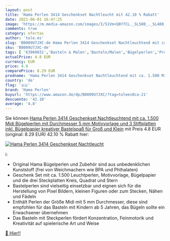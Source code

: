 ```yaml
---
layout: post
title: 'Hama Perlen 3414 Geschenkset Nachtleucht mit 42.10 % Rabatt'
date: 2021-06-01 16:47:25
image: 'https://m.media-amazon.com/images/I/51Vm+Q8Y7CL._SL500_._SL400_.jpg'
comments: true
category: ofertas
author: 'tole.es'
slug: 'B0009U7JXC-de Hama Perlen 3414 Geschenkset Nachtleuchtend mit ca. 1.500...'
sku: 'B0009U7JXC-de'
tags: [ '63969031','Basteln & Malen','Basteln/Malen','Bügelperlen','Produkte','Spielzeug','hama perlen', ]
actualPrice: 4.8 EUR
currency: EUR
price: 4.8
comparePrice: 8.29 EUR
prodname: 'Hama Perlen 3414 Geschenkset Nachtleuchtend mit ca. 1.500 Midi Bügelperlen mit Durchmesser 5 mm  Motivvorlage und 3 Stiftplatten  inkl. Bügelpapier  kreativer Bastelspaß für Groß und Klein'
country: 'de'
flag: '🇩🇪'
brand: 'Hama Perlen'
buyurl: 'https://www.amazon.de/dp/B0009U7JXC/?tag=tolees0ca-21'
descuento: '42.10'
average: '4.8'
---
```


Sie können [Hama Perlen 3414 Geschenkset Nachtleuchtend mit ca. 1.500 Midi Bügelperlen mit Durchmesser 5 mm  Motivvorlage und 3 Stiftplatten  inkl. Bügelpapier  kreativer Bastelspaß für Groß und Klein](https://www.amazon.de/dp/B0009U7JXC/?tag=tolees0ca-21) mit Preis 4.8 EUR (original: 8.29 EUR) 42.10 % Rabatt hier:

[![Hama Perlen 3414 Geschenkset Nachtleucht](https://m.media-amazon.com/images/I/51Vm+Q8Y7CL._SL500_._SL400_.jpg)](https://www.amazon.de/dp/B0009U7JXC/?tag=tolees0ca-21)

ℹ️:

- Original Hama Bügelperlen und Zubehör sind aus unbedenklichen Kunststoff (frei von Weichmachern wie BPA und Phthalaten)
- Geschenk Set mit ca. 1.500 Leuchtperlen, Motivvorlage, Bügelpapier und die drei Steckplatten Kreis, Quadrat und Stern
- Bastelperlen sind vielseitig einsetzbar und eignen sich für die Herstellung von Pixel Bildern, kleinen Figuren oder zum Stecken, Nähen und Fädeln
- Enthält Perlen der Größe Midi mit 5 mm Durchmesser, diese sind empfohlen für das Basteln mit Kindern ab 5 Jahren, das Bügeln sollte ein Erwachsener übernehmen
- Das Basteln mit Steckperlen fördert Konzentration, Feinmotorik und Kreativität auf spielerische Art und Weise

[🛒 Hier!!](https://www.amazon.de/dp/B0009U7JXC/?tag=tolees0ca-21)
